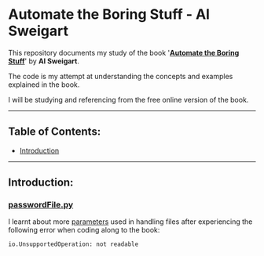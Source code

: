 # Automate the Boring Stuff - Al Sweigart
This repository documents my study of the book '**[Automate the Boring Stuff](https://automatetheboringstuff.com/2e/chapter0/)**' by **Al Sweigart**.

The code is my attempt at understanding the concepts and examples explained in the book.

I will be studying and referencing from the free online version of the book.

---

## Table of Contents:
- [Introduction](#Introduction)


---

## Introduction:
### [passwordFile.py](https://github.com/nadupoy/Automate-the-Boring-Stuff-by-Al-Sweigart/blob/main/passwordFile.py)
I learnt about more [parameters](https://stackoverflow.com/questions/44901806/python-error-message-io-unsupportedoperation-not-readable) used in handling files after experiencing the following error when coding along to the book:

`io.UnsupportedOperation: not readable`